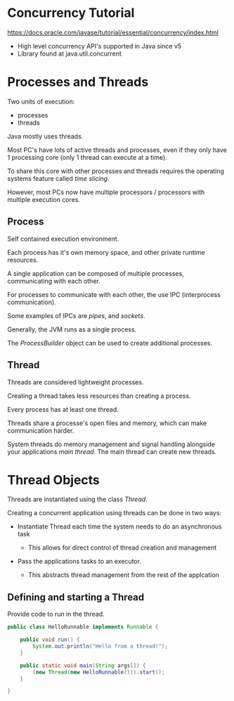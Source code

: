 # Concurrency Tutorial

https://docs.oracle.com/javase/tutorial/essential/concurrency/index.html

- High level concurrency API's supported in Java since v5
- Library found at java.util.concurrent

# Processes and Threads

Two units of execution:
- processes
- threads

Java mostly uses threads.

Most PC's have lots of active threads and processes, even if they only have 1 processing core (only 1 thread can execute at a time). 

To share this core with other processes and threads requires the operating systems feature called *time slicing*.

However, most PCs now have multiple processors / processors with multiple execution cores.

## Process

Self contained execution environment.

Each process has it's own memory space, and other private runtime resources.

A single application can be composed of multiple processes, communicating with each other.

For processes to communicate with each other, the use IPC (interprocess communication).

Some examples of IPCs are *pipes*, and *sockets*.

Generally, the JVM runs as a single process.

The *ProcessBuilder* object can be used to create additional processes.

## Thread

Threads are considered lightweight processes.

Creating a thread takes less resources than creating a process.

Every process has at least one thread.

Threads share a processe's open files and memory, which can make communication harder.

System threads do memory management and signal handling alongside your applications *main thread*. The main thread can create new threads.

# Thread Objects

Threads are instantiated using the class *Thread*.

Creating a concurrent application using threads can be done in two ways:
- Instantiate Thread each time the system needs to do an asynchronous task
    
    - This allows for direct control of thread creation and management

- Pass the applications tasks to an executor.

    - This abstracts thread management from the rest of the applcation

## Defining and starting a Thread

Provide code to run in the thread.

```java
public class HelloRunnable implements Runnable {

    public void run() {
        System.out.println("Hello from a thread!");
    }

    public static void main(String args[]) {
        (new Thread(new HelloRunnable())).start();
    }

}
```